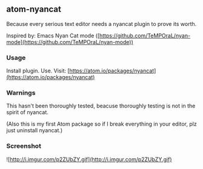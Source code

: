 ## atom-nyancat

Because every serious text editor needs a nyancat plugin to prove its worth.

Inspired by: Emacs Nyan Cat mode ([https://github.com/TeMPOraL/nyan-mode](https://github.com/TeMPOraL/nyan-mode))

### Usage

Install plugin. Use.  Visit: [https://atom.io/packages/nyancat](https://atom.io/packages/nyancat)

### Warnings

This hasn't been thoroughly tested, beacuse thoroughly testing is not in the spirit of nyancat.

(Also this is my first Atom package so if I break everything in your editor, plz just uninstall nyancat.)

### Screenshot

![http://i.imgur.com/p2ZUbZY.gif](http://i.imgur.com/p2ZUbZY.gif)
